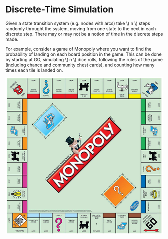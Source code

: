 # Discrete-Time Simulation

Given a state transition system (e.g. nodes with arcs) take \\( n \\) steps randomly throught the system, moving from one state to the next in each discrete step. There may or may not be a notion of time in the discrete steps made.

For example, consider a game of Monopoly where you want to find the probability of landing on each board position in the game. This can be done by starting at GO, simulating \\( n \\) dice rolls, following the rules of the game (including chance and community chest cards), and counting how many times each tile is landed on.

![](./images/monopoly.png)
